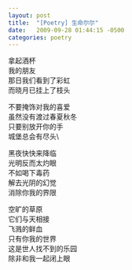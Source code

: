 ```yaml
---
layout: post
title:  "[Poetry] 生命尔尔"
date:   2009-09-28 01:44:15 -0500
categories: poetry
---
```


拿起酒杯\
我的朋友\
那日我们看到了彩虹\
而晓月已挂上了枝头

不要掩饰对我的喜爱\
虽然没有渡过春夏秋冬\
只要别放开你的手\
城堡总会有尽头\

黑夜快快来降临\
光明反而太灼眼\
不如喝下毒药\
解去光阴的幻觉\
消除你我的界限

空旷的草原\
它们与天相接\
飞溅的鲜血\
只有你我的世界\
这是世人找不到的乐园\
除非和我一起闭上眼
